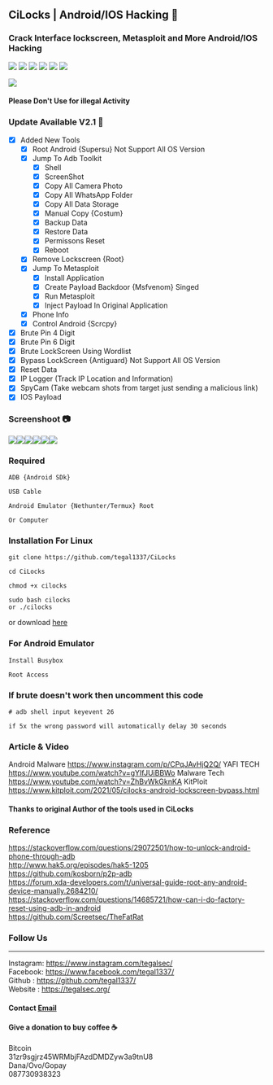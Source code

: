## CiLocks | Android/IOS Hacking 📱
### Crack Interface lockscreen, Metasploit and More Android/IOS Hacking
![](https://img.shields.io/github/license/tegal1337/CiLocks)
![](https://img.shields.io/github/issues/tegal1337/CiLocks)
![](https://img.shields.io/github/issues-closed/tegal1337/CiLocks)
![](https://img.shields.io/github/forks/tegal1337/CiLocks)
![](https://img.shields.io/github/stars/tegal1337/CiLocks)
![](https://img.shields.io/github/last-commit/tegal1337/CiLocks)

<img src ="https://img.shields.io/badge/Important-notice-red" />
<h4>Please Don't Use for illegal Activity</h4>

### Update Available V2.1 🚀 
- [x] Added New Tools 
    - [x] Root Android {Supersu} Not Support All OS Version
    - [x] Jump To Adb Toolkit
        - [x] Shell
        - [x] ScreenShot
        - [x] Copy All Camera Photo
        - [x] Copy All WhatsApp Folder
        - [x] Copy All Data Storage
        - [x] Manual Copy {Costum}
        - [x] Backup Data
        - [x] Restore Data
        - [x] Permissons Reset
        - [x] Reboot
    - [x] Remove Lockscreen {Root}
    - [x] Jump To Metasploit   
        - [x] Install Application
        - [x] Create Payload Backdoor {Msfvenom} Singed
        - [x] Run Metasploit
        - [x] Inject Payload In Original Application
     - [x] Phone Info
     - [x] Control Android {Scrcpy}
- [x] Brute Pin 4 Digit
- [x] Brute Pin 6 Digit
- [x] Brute LockScreen Using Wordlist
- [x] Bypass LockScreen {Antiguard} Not Support All OS Version
- [x] Reset Data
- [x] IP Logger (Track IP Location and Information) 
- [x] SpyCam (Take webcam shots from target just sending a malicious link) 
- [x] IOS Payload

### Screenshoot 📷
![](https://github.com/tegal1337/CiLocks/blob/main/Screenshoot/cilok-00.png)![](https://github.com/tegal1337/CiLocks/blob/main/Screenshoot/cilock-01.jpeg)![](https://github.com/tegal1337/CiLocks/blob/main/Screenshoot/cilock-02.jpeg)![](https://github.com/tegal1337/CiLocks/blob/main/Screenshoot/cilock-03.jpeg)![](https://github.com/tegal1337/CiLocks/blob/main/Screenshoot/cilock-04.jpeg)![](https://github.com/tegal1337/CiLocks/blob/main/Screenshoot/cilock-05.jpeg)

### Required

    ADB {Android SDk}
    
    USB Cable
    
    Android Emulator {Nethunter/Termux} Root
    
    Or Computer


### Installation For Linux 

    git clone https://github.com/tegal1337/CiLocks
    
    cd CiLocks
    
    chmod +x cilocks
    
    sudo bash cilocks 
    or ./cilocks

<!--  After Following All Steps Just Type In Terminal **root@tegalsec:~** **./cilocks** -->
or download <a href="https://github.com/tegal1337/CiLocks/releases/download/V2.1/Cilocks_V2.1.zip">here</a>

### For Android Emulator

    Install Busybox
    
    Root Access

### If brute doesn't work then uncomment this code

    # adb shell input keyevent 26
    
    if 5x the wrong password will automatically delay 30 seconds


### Article & Video

Android Malware https://www.instagram.com/p/CPqJAvHjQ2Q/
YAFI TECH https://www.youtube.com/watch?v=gYIfJUiBBWo
Malware Tech https://www.youtube.com/watch?v=ZhBvWkGknKA
KitPloit https://www.kitploit.com/2021/05/cilocks-android-lockscreen-bypass.html

#### Thanks to original Author of the tools used in CiLocks

### Reference 
https://stackoverflow.com/questions/29072501/how-to-unlock-android-phone-through-adb
<br>
http://www.hak5.org/episodes/hak5-1205
<br>
https://github.com/kosborn/p2p-adb
<br>
https://forum.xda-developers.com/t/universal-guide-root-any-android-device-manually.2684210/
<br>
https://stackoverflow.com/questions/14685721/how-can-i-do-factory-reset-using-adb-in-android
<br>
https://github.com/Screetsec/TheFatRat
<br>

### Follow Us
---------------------------------------------------  
Instagram: https://www.instagram.com/tegalsec/
<br>Facebook: https://www.facebook.com/tegal1337/
<br>Github : https://github.com/tegal1337/
<br>Website : https://tegalsec.org/

#### Contact <a href="mailto:mitsuhamizaki@gmail.com">Email</a>
#### Give a donation to buy coffee ☕
  Bitcoin <br>31zr9sgjrz45WRMbjFAzdDMDZyw3a9tnU8<br>
  Dana/Ovo/Gopay <br>087730938323
